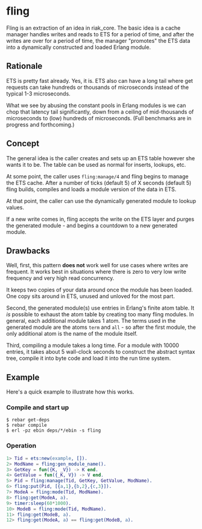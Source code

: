 fling
=====
Fling is an extraction of an idea in riak_core. The basic idea is a cache manager
handles writes and reads to ETS for a period of time, and after the writes are
over for a period of time, the manager "promotes" the ETS data into a dynamically
constructed and loaded Erlang module.

Rationale
---------
ETS is pretty fast already. Yes, it is. ETS also can have a long tail where
get requests can take hundreds or thousands of microseconds instead of the
typical 1-3 microseconds.

What we see by abusing the constant pools in Erlang modules is we can chop
that latency tail significantly, down from a ceiling of mid-thousands of 
microseconds to (low) hundreds of microseconds. (Full benchmarks are
in progress and forthcoming.)

Concept
-------
The general idea is the caller creates and sets up an ETS table however she
wants it to be.  The table can be used as normal for inserts, lookups, etc.

At some point, the caller uses `fling:manage/4` and fling begins to manage
the ETS cache.  After a number of ticks (default 5) of X seconds (default 5)
fling builds, compiles and loads a module version of the data in ETS.

At that point, the caller can use the dynamically generated module to
lookup values.

If a new write comes in, fling accepts the write on the ETS layer and 
purges the generated module - and begins a countdown to a new generated
module.

Drawbacks
---------
Well, first, this pattern **does not** work well for use cases where writes
are frequent.  It works best in situations where there is zero to very low
write frequency and very high read concurrency.

It keeps two copies of your data around once the module has been loaded. 
One copy sits around in ETS, unused and unloved for the most part.

Second, the generated module(s) use entries in Erlang's finite atom table.
It *is* possible to exhaust the atom table by creating too many fling
modules. In general, each additional module takes 1 atom. The terms
used in the generated module are the atoms `term` and `all` - so after
the first module, the only additional atom is the name of the module 
itself.

Third, compiling a module takes a long time. For a module with 10000
entries, it takes about 5 wall-clock seconds to construct the abstract
syntax tree, compile it into byte code and load it into the run time
system.

Example
-------
Here's a quick example to illustrate how this works.

### Compile and start up ###
```shell
$ rebar get-deps
$ rebar compile
$ erl -pz ebin deps/*/ebin -s fling
```

### Operation ###
```erlang
1> Tid = ets:new(example, []).
2> ModName = fling:gen_module_name().
3> GetKey = fun({K, _V}) -> K end.
4> GetValue = fun({_K, V}) -> V end.
5> Pid = fling:manage(Tid, GetKey, GetValue, ModName).
6> fling:put(Pid, [{a,1},{b,2},{c,3}]).
7> ModeA = fling:mode(Tid, ModName).
8> fling:get(ModeA, a).
9> timer:sleep(60*1000).
10> ModeB = fling:mode(Tid, ModName).
11> fling:get(ModeB, a).
12> fling:get(ModeA, a) == fling:get(ModeB, a).
```

